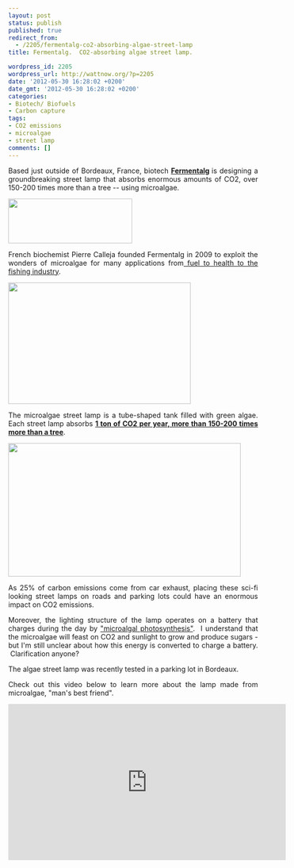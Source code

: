 ```yaml
---
layout: post
status: publish
published: true
redirect_from:
  - /2205/fermentalg-co2-absorbing-algae-street-lamp
title: Fermentalg.  CO2-absorbing algae street lamp.

wordpress_id: 2205
wordpress_url: http://wattnow.org/?p=2205
date: '2012-05-30 16:28:02 +0200'
date_gmt: '2012-05-30 16:28:02 +0200'
categories:
- Biotech/ Biofuels
- Carbon capture
tags:
- CO2 emissions
- microalgae
- street lamp
comments: []
---
```

<p style="text-align: justify;">Based just outside of Bordeaux, France, biotech&nbsp;<strong><a href="http://www.fermentalg.fr/">Fermentalg</a>&nbsp;</strong>is designing a groundbreaking street lamp that absorbs enormous amounts of CO2, over 150-200 times more than a tree&nbsp;-- using microalgae.</p>
<p style="text-align: justify;"><a href="http://www.fermentalg.fr/"><img class="alignnone size-full wp-image-2206" title="fermentalg_logo" src="{{ 'assets/from-wordpress/uploads/2012/05/fermentalg_logo.png' | relative_url }}" alt="" width="250" height="90" /></a></p>
<p style="text-align: justify;">French biochemist Pierre Calleja founded Fermentalg in 2009 to exploit the wonders of microalgae for many applications from<a href="http://www.fermentalg.fr/"> fuel to health to the fishing industry</a>.</p>
<p style="text-align: justify;"><a href="{{ 'assets/from-wordpress/uploads/2012/05/fermentalg_calleja.jpg' | relative_url }}"><img title="fermentalg_calleja" src="{{ 'assets/from-wordpress/uploads/2012/05/fermentalg_calleja.jpg' | relative_url }}" alt="" width="368" height="245" /></a></p>
<p style="text-align: justify;">The microalgae street lamp is a tube-shaped tank filled with green algae. Each street lamp absorbs <strong><a href="http://odewire.com/algaestreetlights">1 ton of CO2 per year, more than 150-200 times more than a tree</a></strong>.</p>
<p style="text-align: justify;"><a href="http://odewire.com/algaestreetlights"><img class="alignnone  wp-image-2208" title="fermentalg_road" src="{{ 'assets/from-wordpress/uploads/2012/05/fermentalg_road-1024x587.png' | relative_url }}" alt="" width="469" height="269" /></a></p>
<p style="text-align: justify;">As 25% of carbon emissions come from car exhaust, placing these sci-fi looking street lamps on roads and parking lots could have an enormous impact on CO2 emissions.</p>
<p style="text-align: justify;">Moreover, the lighting structure of the lamp operates on a battery that charges during the day by <a href="http://odewire.com/algaestreetlights">"microalgal photosynthesis"</a>. &nbsp;I understand that the microalgae will feast on CO2 and sunlight to grow and produce sugars - but I'm still unclear about how this energy is converted to charge a battery. &nbsp;Clarification anyone?</p>
<p style="text-align: justify;">The algae street lamp was recently tested in a parking lot in Bordeaux.</p>
<p style="text-align: justify;">Check out this video below to learn more about the lamp made from microalgae, "man's best friend".</p>
<p><iframe src="http://www.youtube.com/embed/wuWDex5mh5Y" frameborder="0" width="560" height="315"></iframe></p>

